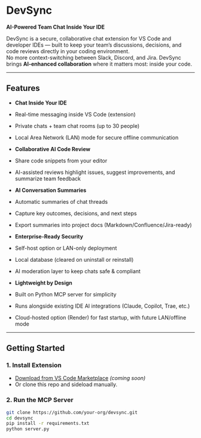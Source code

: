 # DevSync 
**AI-Powered Team Chat Inside Your IDE**

DevSync is a secure, collaborative chat extension for VS Code and developer IDEs — built to keep your team’s discussions, decisions, and code reviews directly in your coding environment.  
No more context-switching between Slack, Discord, and Jira. DevSync brings **AI-enhanced collaboration** where it matters most: inside your code.

---

##  Features
-  **Chat Inside Your IDE**  
  - Real-time messaging inside VS Code (extension)  
  - Private chats + team chat rooms (up to 30 people)  
  - Local Area Network (LAN) mode for secure offline communication  

-  **Collaborative AI Code Review**  
  - Share code snippets from your editor  
  - AI-assisted reviews highlight issues, suggest improvements, and summarize team feedback  

-  **AI Conversation Summaries**  
  - Automatic summaries of chat threads  
  - Capture key outcomes, decisions, and next steps  
  - Export summaries into project docs (Markdown/Confluence/Jira-ready)  

-  **Enterprise-Ready Security**  
  - Self-host option or LAN-only deployment  
  - Local database (cleared on uninstall or reinstall)  
  - AI moderation layer to keep chats safe & compliant  

-  **Lightweight by Design**  
  - Built on Python MCP server for simplicity  
  - Runs alongside existing IDE AI integrations (Claude, Copilot, Trae, etc.)  
  - Cloud-hosted option (Render) for fast startup, with future LAN/offline mode  

---

##  Getting Started

### 1. Install Extension
- [Download from VS Code Marketplace](#) *(coming soon)*  
- Or clone this repo and sideload manually.

### 2. Run the MCP Server
```bash
git clone https://github.com/your-org/devsync.git
cd devsync
pip install -r requirements.txt
python server.py
```
